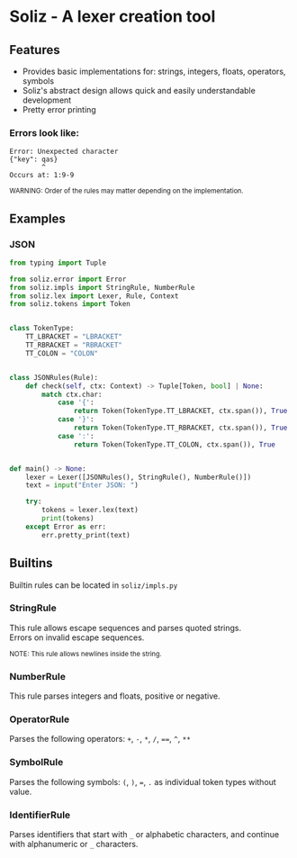 # Soliz - A lexer creation tool

## Features

- Provides basic implementations for: strings, integers, floats, operators, symbols
- Soliz's abstract design allows quick and easily understandable development
- Pretty error printing

### Errors look like:

```
Error: Unexpected character
{"key": qas}
        ^
Occurs at: 1:9-9
```

<sub>WARNING: Order of the rules may matter depending on the implementation.</sub>

## Examples

### JSON

```python
from typing import Tuple

from soliz.error import Error
from soliz.impls import StringRule, NumberRule
from soliz.lex import Lexer, Rule, Context
from soliz.tokens import Token


class TokenType:
    TT_LBRACKET = "LBRACKET"
    TT_RBRACKET = "RBRACKET"
    TT_COLON = "COLON"


class JSONRules(Rule):
    def check(self, ctx: Context) -> Tuple[Token, bool] | None:
        match ctx.char:
            case '{':
                return Token(TokenType.TT_LBRACKET, ctx.span()), True
            case '}':
                return Token(TokenType.TT_RBRACKET, ctx.span()), True
            case ':':
                return Token(TokenType.TT_COLON, ctx.span()), True


def main() -> None:
    lexer = Lexer([JSONRules(), StringRule(), NumberRule()])
    text = input("Enter JSON: ")

    try:
        tokens = lexer.lex(text)
        print(tokens)
    except Error as err:
        err.pretty_print(text)
```

## Builtins

Builtin rules can be located in `soliz/impls.py`

### StringRule

This rule allows escape sequences and parses quoted strings.<br>
Errors on invalid escape sequences.

<sub>NOTE: This rule allows newlines inside the string.</sub>

### NumberRule

This rule parses integers and floats, positive or negative.

### OperatorRule

Parses the following operators: `+`, `-`, `*`, `/`, `==`, `^`, `**`

### SymbolRule

Parses the following symbols: `(`, `)`, `=`, `.` as individual token types without value.

### IdentifierRule

Parses identifiers that start with `_` or alphabetic characters, and continue with alphanumeric or `_` characters.
